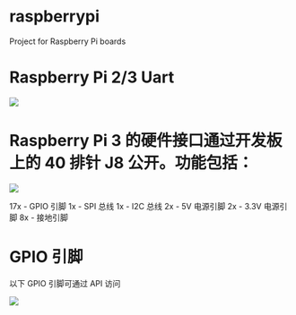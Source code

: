 # raspberrypi
Project for Raspberry Pi boards



# Raspberry Pi 2/3 Uart
![](https://github.com/cloverpop/raspberrypi/jpg/rasp_pi_GPIO_pin_layout.jpg)


# Raspberry Pi 3 的硬件接口通过开发板上的 40 排针 J8 公开。功能包括：

![](https://github.com/cloverpop/raspberrypi/jpg/Rasp_2_3_uart_pin.jpg)

17x - GPIO 引脚
1x - SPI 总线
1x - I2C 总线
2x - 5V 电源引脚
2x - 3.3V 电源引脚
8x - 接地引脚




# GPIO 引脚
以下 GPIO 引脚可通过 API 访问

![](https://github.com/cloverpop/raspberrypi/jpg/Pin_layout.PNG)

